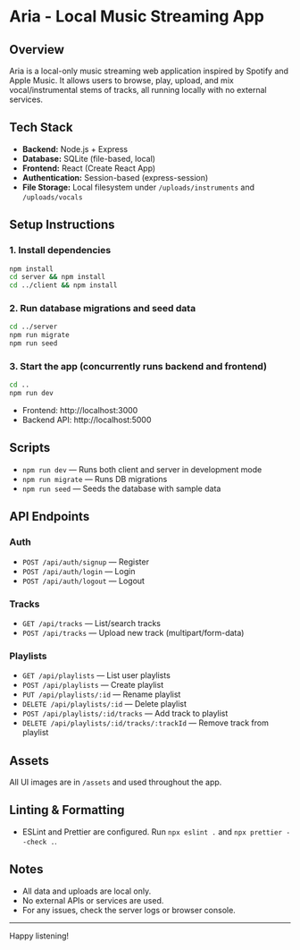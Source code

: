 # Aria - Local Music Streaming App

## Overview
Aria is a local-only music streaming web application inspired by Spotify and Apple Music. It allows users to browse, play, upload, and mix vocal/instrumental stems of tracks, all running locally with no external services.

## Tech Stack
- **Backend:** Node.js + Express
- **Database:** SQLite (file-based, local)
- **Frontend:** React (Create React App)
- **Authentication:** Session-based (express-session)
- **File Storage:** Local filesystem under `/uploads/instruments` and `/uploads/vocals`

## Setup Instructions

### 1. Install dependencies
```sh
npm install
cd server && npm install
cd ../client && npm install
```

### 2. Run database migrations and seed data
```sh
cd ../server
npm run migrate
npm run seed
```

### 3. Start the app (concurrently runs backend and frontend)
```sh
cd ..
npm run dev
```

- Frontend: http://localhost:3000
- Backend API: http://localhost:5000

## Scripts
- `npm run dev` — Runs both client and server in development mode
- `npm run migrate` — Runs DB migrations
- `npm run seed` — Seeds the database with sample data

## API Endpoints

### Auth
- `POST /api/auth/signup` — Register
- `POST /api/auth/login` — Login
- `POST /api/auth/logout` — Logout

### Tracks
- `GET /api/tracks` — List/search tracks
- `POST /api/tracks` — Upload new track (multipart/form-data)

### Playlists
- `GET /api/playlists` — List user playlists
- `POST /api/playlists` — Create playlist
- `PUT /api/playlists/:id` — Rename playlist
- `DELETE /api/playlists/:id` — Delete playlist
- `POST /api/playlists/:id/tracks` — Add track to playlist
- `DELETE /api/playlists/:id/tracks/:trackId` — Remove track from playlist

## Assets
All UI images are in `/assets` and used throughout the app.

## Linting & Formatting
- ESLint and Prettier are configured. Run `npx eslint .` and `npx prettier --check .`.

## Notes
- All data and uploads are local only.
- No external APIs or services are used.
- For any issues, check the server logs or browser console.

---

Happy listening!
